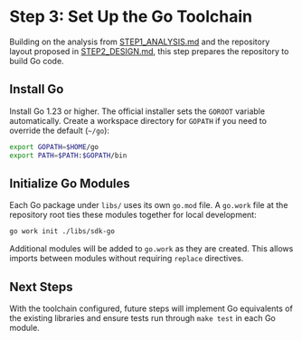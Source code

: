 # Step 3: Set Up the Go Toolchain

Building on the analysis from [STEP1_ANALYSIS.md](STEP1_ANALYSIS.md) and the repository layout proposed in [STEP2_DESIGN.md](STEP2_DESIGN.md), this step prepares the repository to build Go code.

## Install Go

Install Go 1.23 or higher. The official installer sets the `GOROOT` variable automatically. Create a workspace directory for `GOPATH` if you need to override the default (`~/go`):

```bash
export GOPATH=$HOME/go
export PATH=$PATH:$GOPATH/bin
```

## Initialize Go Modules

Each Go package under `libs/` uses its own `go.mod` file. A `go.work` file at the repository root ties these modules together for local development:

```bash
go work init ./libs/sdk-go
```

Additional modules will be added to `go.work` as they are created. This allows imports between modules without requiring `replace` directives.

## Next Steps

With the toolchain configured, future steps will implement Go equivalents of the existing libraries and ensure tests run through `make test` in each Go module.
